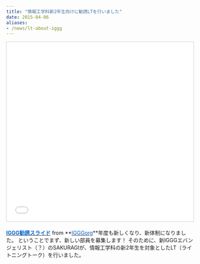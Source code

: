 ```yaml
---
title: "情報工学科新2年生向けに勧誘LTを行いました"
date: 2015-04-06
aliases:
- /news/lt-about-iggg
---
```


<iframe src="//www.slideshare.net/slideshow/embed_code/key/dUN39sohPNsMoB" width="595" height="485" frameborder="0" marginwidth="0" marginheight="0" scrolling="no" style="border:1px solid #CCC; border-width:1px; margin-bottom:5px; max-width: 100%;" allowfullscreen></iframe>

[<span style="color: #0066cc;">**IGGG勧誘スライド**</span>](http://www.slideshare.net/IGGGorg/iggg-slide "IGGG勧誘スライド") from **[<span style="color: #0066cc;">IGGGorg</span>](http://www.slideshare.net/IGGGorg)**年度も新しくなり、新体制になりました。
ということでまず、新しい部員を募集します！
そのために、新IGGGエバンジェリスト（？）のSAKURAGIが、情報工学科の新2年生を対象としたLT（ライトニングトーク）を行いました。
